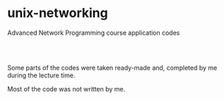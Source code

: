 # unix-networking
Advanced Network Programming course application codes

<br><br>

Some parts of the codes were taken ready-made and, completed by me during the lecture time.

Most of the code was not written by me.
